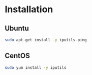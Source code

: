 # Installation

## Ubuntu

```sh
sudo apt-get install -y iputils-ping
```

## CentOS

```sh
sudo yum install -y iputils
```
